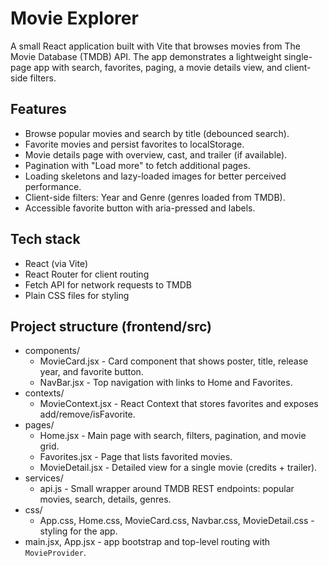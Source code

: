 # Movie Explorer

A small React application built with Vite that browses movies from The Movie Database (TMDB) API. The app demonstrates a lightweight single-page app with search, favorites, paging, a movie details view, and client-side filters.

## Features

- Browse popular movies and search by title (debounced search).
- Favorite movies and persist favorites to localStorage.
- Movie details page with overview, cast, and trailer (if available).
- Pagination with "Load more" to fetch additional pages.
- Loading skeletons and lazy-loaded images for better perceived performance.
- Client-side filters: Year and Genre (genres loaded from TMDB).
- Accessible favorite button with aria-pressed and labels.

## Tech stack

- React (via Vite)
- React Router for client routing
- Fetch API for network requests to TMDB
- Plain CSS files for styling

## Project structure (frontend/src)

- components/
  - MovieCard.jsx - Card component that shows poster, title, release year, and favorite button.
  - NavBar.jsx - Top navigation with links to Home and Favorites.
- contexts/
  - MovieContext.jsx - React Context that stores favorites and exposes add/remove/isFavorite.
- pages/
  - Home.jsx - Main page with search, filters, pagination, and movie grid.
  - Favorites.jsx - Page that lists favorited movies.
  - MovieDetail.jsx - Detailed view for a single movie (credits + trailer).
- services/
  - api.js - Small wrapper around TMDB REST endpoints: popular movies, search, details, genres.
- css/
  - App.css, Home.css, MovieCard.css, Navbar.css, MovieDetail.css - styling for the app.
- main.jsx, App.jsx - app bootstrap and top-level routing with `MovieProvider`.
